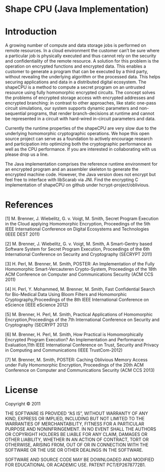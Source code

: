 Shape CPU (Java Implementation)
===============================

Introduction
============

A growing number of compute and data storage jobs is performed on remote resources. In a cloud environment the customer can’t be sure where a particular job is physically executed and thus cannot rely on the security and confidentiality of the remote resource. A solution for this problem is the operation on encrypted functions and encrypted data. This enables a customer to generate a program that can be executed by a third party, without revealing the underlying algorithm or the processed data. This helps securing applications and data in a distributed digital ecosystem. The shapeCPU is a method to compute a secret program on an untrusted resource using fully homomorphic encrypted circuits. The concept solves the problems of encrypted storage access with encrypted addresses and encrypted branching: in contrast to other approaches, like static one-pass circuit simulations, our system supports dynamic parameters and non-sequential programs, that render branch-decisions at runtime and cannot be represented in a circuit with hard-wired in-circuit parameters and data. 

Currently the runtime properties of the shapeCPU are very slow due to the underlying homomorphic cryptographic operations. We hope this open source project can serve as a foundation to actively encourage research and participation into optimizing both the cryptographic performance as well as the CPU performance. If you are interested in collaborating with us please drop us a line.

The Java implementation comprises the reference runtime environment for an encrypted program and an assembler skeleton to generate the encrypted machine code. However, the Java version does not encrypt but feel free to interface with libScarab via JNI. Find the encrypting C implementation of shapeCPU on github under hcrypt-project/oblivious.

References
==========

[1] M. Brenner, J. Wiebelitz, G. v. Voigt, M. Smith, Secret Program Execution in the Cloud applying Homomorphic Encryption, Proceedings of the 5th IEEE International Conference on Digital Ecosystems and Technologies (IEEE DEST 2011)

[2] M. Brenner, J. Wiebelitz, G. v. Voigt, M. Smith, A Smart-Gentry based Software System for Secret Program Execution, Proceedings of the 6th International Conference on Security and Cryptography (SECRYPT 2011)

[3] H. Perl, M. Brenner, M. Smith, POSTER: An Implementation of the Fully Homomorphic Smart-Vercauteren Crypto-System, Proceedings of the 18th ACM Conference on Computer and Communications Security (ACM CCS 2011)

[4] H. Perl, Y. Mohammed, M. Brenner, M. Smith, Fast Confidential Search for Bio-Medical Data Using Bloom Filters and Homomorphic Cryptography,Proceedings of the 8th IEEE International Conference on eScience (IEEE eScience 2012)

[5] M. Brenner, H. Perl, M. Smith, Practical Applications of Homomorphic Encryption,Proceedings of the 7th International Conference on Security and Cryptography (SECRYPT 2012)

[6] M. Brenner, H. Perl, M. Smith, How Practical is Homomorphically Encrypted Program Execution? An Implementation and Performance Evaluation,11th IEEE International Conference on Trust, Security and Privacy in Computing and Communications (IEEE TrustCom-2012)

[7] M. Brenner, M. Smith, POSTER: Caching Oblivious Memory Access under Fully Homomorphic Encryption, Proceedings of the 20th ACM Conference on Computer and Communications Security (ACM CCS 2013)

License
=======

Copyright © 2011

THE SOFTWARE IS PROVIDED “AS IS”, WITHOUT WARRANTY OF ANY KIND, EXPRESS OR IMPLIED, INCLUDING BUT NOT LIMITED TO THE WARRANTIES OF MERCHANTABILITY, FITNESS FOR A PARTICULAR PURPOSE AND NONINFRINGEMENT. IN NO EVENT SHALL THE AUTHORS OR COPYRIGHT HOLDERS BE LIABLE FOR ANY CLAIM, DAMAGES OR OTHER LIABILITY, WHETHER IN AN ACTION OF CONTRACT, TORT OR OTHERWISE, ARISING FROM, OUT OF OR IN CONNECTION WITH THE SOFTWARE OR THE USE OR OTHER DEALINGS IN THE SOFTWARE.

SOFTWARE AND SOURCE CODE MAY BE DOWNLOADED AND MODIFIED FOR EDUCATIONAL OR ACADEMIC USE. PATENT PCT/EP2678772B1.
